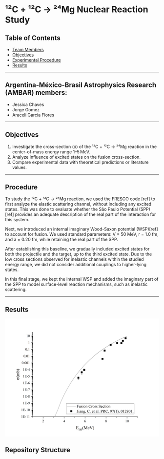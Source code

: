 # ¹²C + ¹²C → ²⁴Mg Nuclear Reaction Study

## Table of Contents
- [Team Members](#team-members)
- [Objectives](#objectives)
- [Experimental Procedure](#experimental-procedure)
- [Results](#results)

---

## Argentina-México-Brasil Astrophysics Research (AMBAR) members:
- Jessica Chaves
- Jorge Gomez
- Araceli Garcia Flores

---

## Objectives
1. Investigate the cross-section (σ) of the ¹²C + ¹²C → ²⁴Mg reaction in the center-of-mass energy range 1–5 MeV.
2. Analyze influence of excited states on the fusion cross-section.
3. Compare experimental data with theoretical predictions or literature values.

---

## Procedure
To study the ¹²C + ¹²C → ²⁴Mg reaction, we used the FRESCO code [ref] to first analyze the elastic scattering channel, without including any excited states. This was done to evaluate whether the São Paulo Potential (SPP) [ref] provides an adequate description of the real part of the interaction for this system.

Next, we introduced an internal imaginary Wood-Saxon potential (WSP)[ref] to account for fusion. We used standard parameters:
V = 50 MeV, r = 1.0 fm, and a = 0.20 fm, while retaining the real part of the SPP.

After establishing this baseline, we gradually included excited states for both the projectile and the target, up to the third excited state. Due to the low cross sections observed for inelastic channels within the studied energy range, we did not consider additional couplings to higher-lying states.

In this final stage, we kept the internal WSP and added the imaginary part of the SPP to model surface-level reaction mechanisms, such as inelastic scattering.

---

## Results
![Preliminar](/plots/test.png)

## Repository Structure
